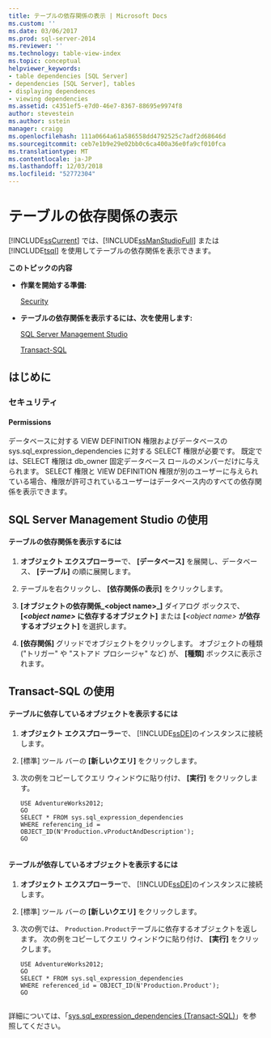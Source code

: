 ```yaml
---
title: テーブルの依存関係の表示 | Microsoft Docs
ms.custom: ''
ms.date: 03/06/2017
ms.prod: sql-server-2014
ms.reviewer: ''
ms.technology: table-view-index
ms.topic: conceptual
helpviewer_keywords:
- table dependencies [SQL Server]
- dependencies [SQL Server], tables
- displaying dependences
- viewing dependencies
ms.assetid: c4351ef5-e7d0-46e7-8367-88695e9974f8
author: stevestein
ms.author: sstein
manager: craigg
ms.openlocfilehash: 111a0664a61a586558dd4792525c7adf2d68646d
ms.sourcegitcommit: ceb7e1b9e29e02bb0c6ca400a36e0fa9cf010fca
ms.translationtype: MT
ms.contentlocale: ja-JP
ms.lasthandoff: 12/03/2018
ms.locfileid: "52772304"
---
```

# <a name="view-the-dependencies-of-a-table"></a>テーブルの依存関係の表示
  [!INCLUDE[ssCurrent](../../includes/sscurrent-md.md)] では、[!INCLUDE[ssManStudioFull](../../includes/ssmanstudiofull-md.md)] または [!INCLUDE[tsql](../../includes/tsql-md.md)] を使用してテーブルの依存関係を表示できます。  
  
 **このトピックの内容**  
  
-   **作業を開始する準備:**  
  
     [Security](#Security)  
  
-   **テーブルの依存関係を表示するには、次を使用します:**  
  
     [SQL Server Management Studio](#SSMSProcedure)  
  
     [Transact-SQL](#TsqlProcedure)  
  
##  <a name="BeforeYouBegin"></a> はじめに  
  
###  <a name="Security"></a> セキュリティ  
  
####  <a name="Permissions"></a> Permissions  
 データベースに対する VIEW DEFINITION 権限およびデータベースの sys.sql_expression_dependencies に対する SELECT 権限が必要です。 既定では、SELECT 権限は db_owner 固定データベース ロールのメンバーだけに与えられます。 SELECT 権限と VIEW DEFINITION 権限が別のユーザーに与えられている場合、権限が許可されているユーザーはデータベース内のすべての依存関係を表示できます。  
  
##  <a name="SSMSProcedure"></a> SQL Server Management Studio の使用  
  
#### <a name="to-view-the-dependencies-of-a-table"></a>テーブルの依存関係を表示するには  
  
1.  **オブジェクト エクスプローラー**で、 **[データベース]** を展開し、データベース、 **[テーブル]** の順に展開します。  
  
2.  テーブルを右クリックし、 **[依存関係の表示]** をクリックします。  
  
3.  **[オブジェクトの依存関係_\<object name>_]** ダイアログ ボックスで、**[*\<object name>* に依存するオブジェクト]** または **[**_\<object name>_ **が依存するオブジェクト]** を選択します。  
  
4.  **[依存関係]** グリッドでオブジェクトをクリックします。 オブジェクトの種類 ("トリガー" や "ストアド プロシージャ" など) が、 **[種類]** ボックスに表示されます。  
  
##  <a name="TsqlProcedure"></a> Transact-SQL の使用  
  
#### <a name="to-view-the-objects-that-depend-on-a-table"></a>テーブルに依存しているオブジェクトを表示するには  
  
1.  **オブジェクト エクスプローラー**で、 [!INCLUDE[ssDE](../../includes/ssde-md.md)]のインスタンスに接続します。  
  
2.  [標準] ツール バーの **[新しいクエリ]** をクリックします。  
  
3.  次の例をコピーしてクエリ ウィンドウに貼り付け、 **[実行]** をクリックします。  
  
    ```  
    USE AdventureWorks2012;  
    GO  
    SELECT * FROM sys.sql_expression_dependencies  
    WHERE referencing_id = OBJECT_ID(N'Production.vProductAndDescription');   
    GO  
  
    ```  
  
#### <a name="to-view-the-objects-on-which-a-table-depends"></a>テーブルが依存しているオブジェクトを表示するには  
  
1.  **オブジェクト エクスプローラー**で、 [!INCLUDE[ssDE](../../includes/ssde-md.md)]のインスタンスに接続します。  
  
2.  [標準] ツール バーの **[新しいクエリ]** をクリックします。  
  
3.  次の例では、 `Production.Product`テーブルに依存するオブジェクトを返します。 次の例をコピーしてクエリ ウィンドウに貼り付け、 **[実行]** をクリックします。  
  
    ```  
    USE AdventureWorks2012;   
    GO  
    SELECT * FROM sys.sql_expression_dependencies  
    WHERE referenced_id = OBJECT_ID(N'Production.Product');   
    GO  
  
    ```  
  
 詳細については、「[sys.sql_expression_dependencies &#40;Transact-SQL&#41;](/sql/relational-databases/system-catalog-views/sys-sql-expression-dependencies-transact-sql)」を参照してください。  
  
  
